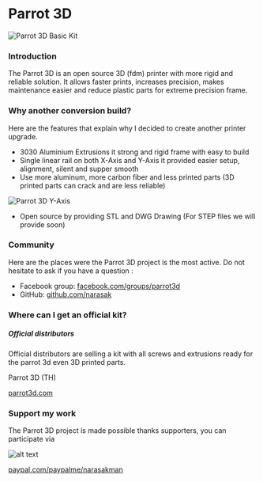 # Parrot 3D
![Parrot 3D Basic Kit](https://github.com/narasak/parrot_3d/blob/master/img/Parrot_3D_Basic_Kit.jpg?raw=true)

### Introduction
The Parrot 3D is an open source 3D (fdm) printer with more rigid and reliable solution. It allows faster prints, increases precision, makes maintenance easier and reduce plastic parts for extreme precision frame.

### Why another conversion build?
Here are the features that explain why I decided to create another printer upgrade.

* 3030 Aluminium Extrusions it strong and rigid frame with easy to build
* Single linear rail on both X-Axis and Y-Axis it provided easier setup, alignment, silent and supper smooth
* Use more aluminum, more carbon fiber and less printed parts (3D printed parts can crack and are less reliable)

![Parrot 3D Y-Axis](https://github.com/narasak/parrot_3d/blob/master/img/Parrot_3D_Y-Axis_Small.jpg?raw=true)
* Open source by providing STL and DWG Drawing (For STEP files we will provide soon)

### Community
Here are the places were the Parrot 3D project is the most active. Do not hesitate to ask if you have a question :
* Facebook group: [facebook.com/groups/parrot3d](https://www.facebook.com/groups/parrot3d)
* GitHub: [github.com/narasak](https://github.com/narasak)

### Where can I get an official kit?
##### Official distributors

Official distributors are selling a kit with all screws and extrusions ready for the parrot 3d even 3D printed parts.

Parrot 3D (TH)
 
[parrot3d.com](https://www.parrot3d.com)

### Support my work

The Parrot 3D project is made possible thanks supporters, you can participate via 


![alt text](https://www.paypalobjects.com/webstatic/mktg/logo/pp_cc_mark_111x69.jpg "PayPal Logo")

[paypal.com/paypalme/narasakman](https://www.paypal.com/paypalme/narasakman)
